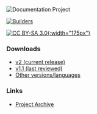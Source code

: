 ![Documentation Project][doc-proj-logo]

[![Builders][builders-logo]][builders]

[![CC BY-SA 3.0][license-logo]{:width="175px"}][license]

### Downloads

* [v2 (current release)][v2PDF]
* [v1.1 (last reviewed)][v11PDF]
* [Other versions/languages][ovl]

### Links

* [Project Archive][archive]

[doc-proj-logo]: https://raw.githubusercontent.com/OWASP/www--site-theme/master/assets/images/common/owasp_documentation_project.svg?sanitize=true
[builders]: https://www.owasp.org/index.php/Builders
[builders-logo]: https://raw.githubusercontent.com/OWASP/www--site-theme/master/assets/images/common/owasp_builders.svg?sanitize=true
[license]: http://creativecommons.org/licenses/by-sa/3.0/
[license-logo]: https://mirrors.creativecommons.org/presskit/buttons/88x31/svg/by-sa.svg
[v2PDF]: http://www.owasp.org/index.php/File:OWASP_SCP_Quick_Reference_Guide_v2.pdf
[v11PDF]: http://www.owasp.org/images/2/2f/OWASP_SCP_Quick_Reference_Guide_v1-1b.pdf
[ovl]: #div-downloads
[archive]: https://www.owasp.org/index.php/OWASP_Secure_Coding_Practices_-_Quick_Reference_Guide
